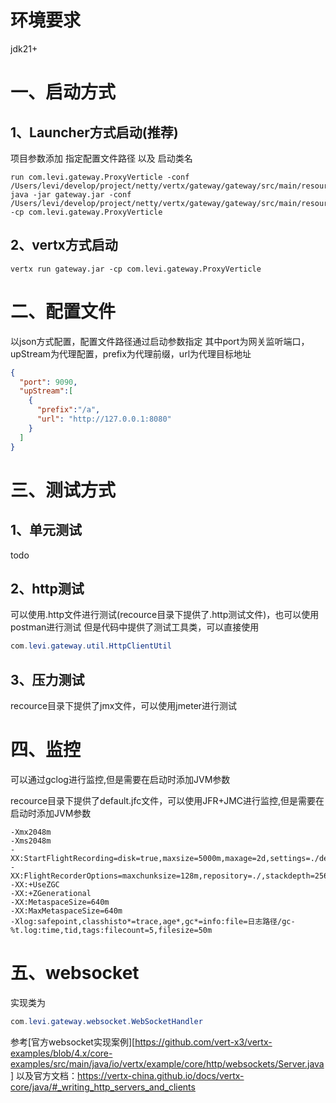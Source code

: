 # 环境要求
jdk21+

# 一、启动方式
## 1、Launcher方式启动(推荐)
项目参数添加 指定配置文件路径 以及 启动类名
```shell
run com.levi.gateway.ProxyVerticle -conf /Users/levi/develop/project/netty/vertx/gateway/gateway/src/main/resources/config.json
java -jar gateway.jar -conf /Users/levi/develop/project/netty/vertx/gateway/gateway/src/main/resources/config.json -cp com.levi.gateway.ProxyVerticle
```
## 2、vertx方式启动
```shell
vertx run gateway.jar -cp com.levi.gateway.ProxyVerticle
```

# 二、配置文件
以json方式配置，配置文件路径通过启动参数指定
其中port为网关监听端口，upStream为代理配置，prefix为代理前缀，url为代理目标地址
```json
{
  "port": 9090,
  "upStream":[
    {
      "prefix":"/a",
      "url": "http://127.0.0.1:8080"
    }
  ]
}
```

# 三、测试方式
## 1、单元测试
todo
## 2、http测试
可以使用.http文件进行测试(recource目录下提供了.http测试文件)，也可以使用postman进行测试
但是代码中提供了测试工具类，可以直接使用
```java
com.levi.gateway.util.HttpClientUtil
```
## 3、压力测试
recource目录下提供了jmx文件，可以使用jmeter进行测试

# 四、监控
可以通过gclog进行监控,但是需要在启动时添加JVM参数

recource目录下提供了default.jfc文件，可以使用JFR+JMC进行监控,但是需要在启动时添加JVM参数
```shell
-Xmx2048m 
-Xms2048m
-XX:StartFlightRecording=disk=true,maxsize=5000m,maxage=2d,settings=./default.jfc -XX:FlightRecorderOptions=maxchunksize=128m,repository=./,stackdepth=256
-XX:+UseZGC
-XX:+ZGenerational
-XX:MetaspaceSize=640m 
-XX:MaxMetaspaceSize=640m
-Xlog:safepoint,classhisto*=trace,age*,gc*=info:file=日志路径/gc-%t.log:time,tid,tags:filecount=5,filesize=50m
```

# 五、websocket
实现类为
```java
com.levi.gateway.websocket.WebSocketHandler
```
参考[官方websocket实现案例][https://github.com/vert-x3/vertx-examples/blob/4.x/core-examples/src/main/java/io/vertx/example/core/http/websockets/Server.java]
以及官方文档：https://vertx-china.github.io/docs/vertx-core/java/#_writing_http_servers_and_clients
